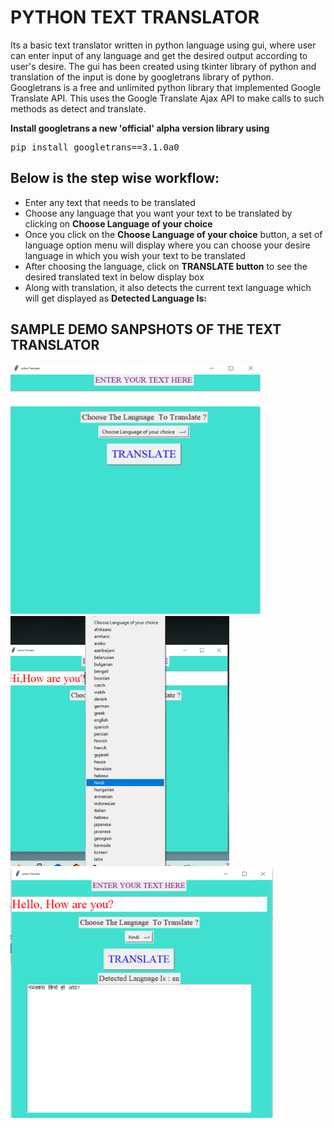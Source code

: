 <h1>PYTHON TEXT TRANSLATOR</h1>
<p>Its a basic text translator written in python language using gui, 
  where user can enter input of any language and get the desired output according to user's desire. 
  The gui has been created using tkinter library of python and translation of the input is done by googletrans library of python. 
  Googletrans is a free and unlimited python library that implemented Google Translate API. 
  This uses the Google Translate Ajax API to make calls to such methods as detect and translate.</p>
  
  <p><b>Install googletrans a new 'official' alpha version library using</b>
  <pre>pip install googletrans==3.1.0a0</pre>
  </p>
  
  <div>
  <h2>Below is the step wise workflow:</h2>
  <ul type="1">
    <li> Enter any text that needs to be translated</li>
    <li>Choose any language that you want your text to be translated by clicking on <b>Choose Language of your choice</b></li>
    <li>Once you click on the <b>Choose Language of your choice</b> button, a set of language option menu will display where you can choose your desire language in which you wish your text to be translated</li>
    <li>After choosing the language, click on <b>TRANSLATE button</b> to see the desired translated text in below display box</li>
    <li> Along with translation, it also detects the current text language which will get displayed as <b>Detected Language Is:</b></li>
  </ul>
  
  </div>
  
  <div>
  <h2> SAMPLE DEMO SANPSHOTS OF THE TEXT TRANSLATOR</h2>
  <img src="Images/demo0.PNG", width=400, height=400/>
  <img src="Images/demo2.png",width=400, height=400/>
  <img src="Images/demo1.PNG",width=400, height=400/>
  
  
  </div>
  
 
